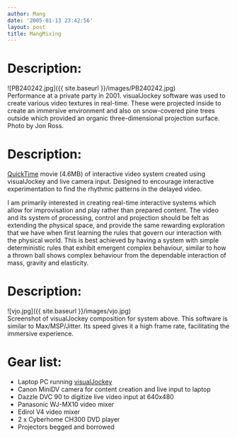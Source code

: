 ```yaml
---
author: Mang
date: '2005-01-13 23:42:56'
layout: post
title: MangMixing
---
```


# Description:
![PB240242.jpg]({{ site.baseurl }}/images/PB240242.jpg)<br>
Performance at a private party in 2001.  visualJockey software was used to create various video textures in real-time.  These were projected inside to create an immersive environment and also on snow-covered pine trees outside which provided an organic three-dimensional projection surface.  Photo by Jon Ross.

# Description:
[QuickTime](QuickTime.html) movie (4.6MB) of interactive video system created using visualJockey and live camera input.  Designed to encourage interactive experimentation to find the rhythmic patterns in the delayed video.

I am primarily interested in creating real-time interactive systems which allow for improvisation and play rather than prepared content.  The video and its system of processing, control and projection should be felt as extending the physical space, and provide the same rewarding exploration that we have when first learning the rules that govern our interaction with the physical world.  This is best achieved by having a system with simple deterministic rules that exhibit emergent complex behaviour, similar to how a thrown ball shows complex behaviour from the dependable interaction of mass, gravity and elasticity.

# Description:
![vjo.jpg]({{ site.baseurl }}/images/vjo.jpg)<br>
Screenshot of visualJockey composition for system above. This software is similar to Max/MSP/Jitter.  Its speed gives it a high frame rate, facilitating the immersive experience.

# Gear list:

* Laptop PC running [visualJockey](http://www.visualjockey.com)
* Canon MiniDV camera for content creation and live input to laptop
* Dazzle DVC 90 to digitize live video input at 640x480
* Panasonic WJ-MX10 video mixer
* Edirol V4 video mixer
* 2 x Cyberhome CH300 DVD player
* Projectors begged and borrowed
